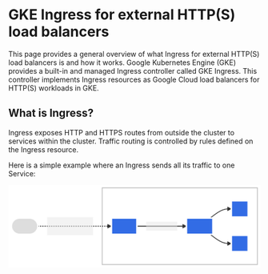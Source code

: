 # GKE Ingress for external HTTP(S) load balancers

This page provides a general overview of what Ingress for external HTTP(S) load balancers is and how it works. Google Kubernetes Engine (GKE) provides a built-in and managed Ingress controller called GKE Ingress. This controller implements Ingress resources as Google Cloud load balancers for HTTP(S) workloads in GKE.

## What is Ingress?

Ingress exposes HTTP and HTTPS routes from outside the cluster to services within the cluster. Traffic routing is controlled by rules defined on the Ingress resource.

Here is a simple example where an Ingress sends all its traffic to one Service: 

![](what-is-ingress.svg)


